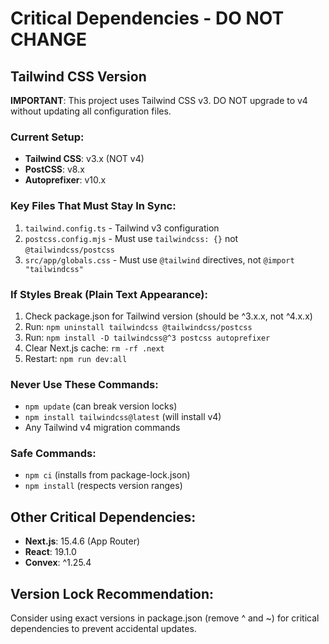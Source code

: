 # Critical Dependencies - DO NOT CHANGE

## Tailwind CSS Version
**IMPORTANT**: This project uses Tailwind CSS v3. DO NOT upgrade to v4 without updating all configuration files.

### Current Setup:
- **Tailwind CSS**: v3.x (NOT v4)
- **PostCSS**: v8.x
- **Autoprefixer**: v10.x

### Key Files That Must Stay In Sync:
1. `tailwind.config.ts` - Tailwind v3 configuration
2. `postcss.config.mjs` - Must use `tailwindcss: {}` not `@tailwindcss/postcss`
3. `src/app/globals.css` - Must use `@tailwind` directives, not `@import "tailwindcss"`

### If Styles Break (Plain Text Appearance):
1. Check package.json for Tailwind version (should be ^3.x.x, not ^4.x.x)
2. Run: `npm uninstall tailwindcss @tailwindcss/postcss`
3. Run: `npm install -D tailwindcss@^3 postcss autoprefixer`
4. Clear Next.js cache: `rm -rf .next`
5. Restart: `npm run dev:all`

### Never Use These Commands:
- `npm update` (can break version locks)
- `npm install tailwindcss@latest` (will install v4)
- Any Tailwind v4 migration commands

### Safe Commands:
- `npm ci` (installs from package-lock.json)
- `npm install` (respects version ranges)

## Other Critical Dependencies:
- **Next.js**: 15.4.6 (App Router)
- **React**: 19.1.0
- **Convex**: ^1.25.4

## Version Lock Recommendation:
Consider using exact versions in package.json (remove ^ and ~) for critical dependencies to prevent accidental updates.